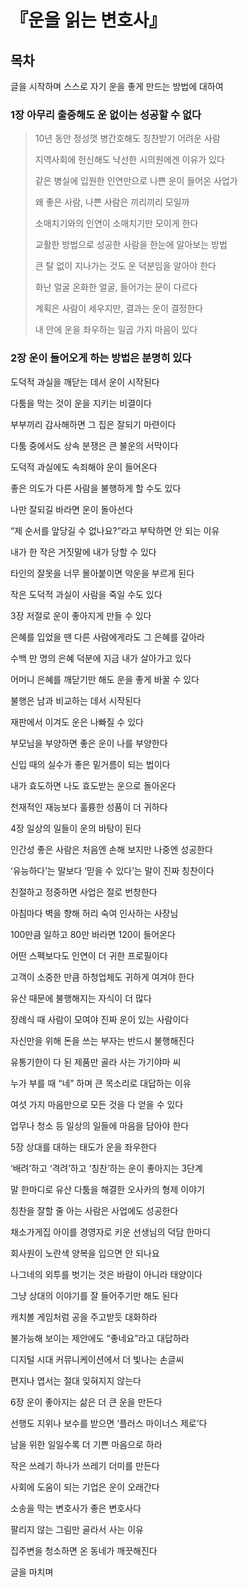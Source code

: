 # 『운을 읽는 변호사』

## 목차

글을 시작하며 스스로 자기 운을 좋게 만드는 방법에 대하여

### 1장 아무리 출중해도 운 없이는 성공할 수 없다

> 10년 동안 정성껏 병간호해도 칭찬받기 어려운 사람
>
> 지역사회에 헌신해도 낙선한 시의원에겐 이유가 있다
>
> 같은 병실에 입원한 인연만으로 나쁜 운이 들어온 사업가
>
> 왜 좋은 사람, 나쁜 사람은 끼리끼리 모일까
>
> 소매치기와의 인연이 소매치기만 모이게 한다
>
> 교활한 방법으로 성공한 사람을 한눈에 알아보는 방법
>
> 큰 탈 없이 지나가는 것도 운 덕분임을 알아야 한다
>
> 화난 얼굴 온화한 얼굴, 들어가는 문이 다르다
>
> 계획은 사람이 세우지만, 결과는 운이 결정한다
>
> 내 안에 운을 좌우하는 일곱 가지 마음이 있다

### 2장 운이 들어오게 하는 방법은 분명히 있다

도덕적 과실을 깨닫는 데서 운이 시작된다

다툼을 막는 것이 운을 지키는 비결이다

부부끼리 감사해하면 그 집은 잘되기 마련이다

다툼 중에서도 상속 분쟁은 큰 불운의 서막이다

도덕적 과실에도 속죄해야 운이 들어온다

좋은 의도가 다른 사람을 불행하게 할 수도 있다

나만 잘되길 바라면 운이 돌아선다

“제 순서를 앞당길 수 없나요?”라고 부탁하면 안 되는 이유

내가 한 작은 거짓말에 내가 당할 수 있다

타인의 잘못을 너무 몰아붙이면 악운을 부르게 된다

작은 도덕적 과실이 사람을 죽일 수도 있다

3장 저절로 운이 좋아지게 만들 수 있다

은혜를 입었을 땐 다른 사람에게라도 그 은혜를 갚아라

수백 만 명의 은혜 덕분에 지금 내가 살아가고 있다

어머니 은혜를 깨닫기만 해도 운을 좋게 바꿀 수 있다

불행은 남과 비교하는 데서 시작된다

재판에서 이겨도 운은 나빠질 수 있다

부모님을 부양하면 좋은 운이 나를 부양한다

신입 때의 실수가 좋은 밑거름이 되는 법이다

내가 효도하면 나도 효도받는 운으로 돌아온다

천재적인 재능보다 훌륭한 성품이 더 귀하다

4장 일상의 일들이 운의 바탕이 된다

인간성 좋은 사람은 처음엔 손해 보지만 나중엔 성공한다

‘유능하다’는 말보다 ‘믿을 수 있다’는 말이 진짜 칭찬이다

친절하고 정중하면 사업은 절로 번창한다

아침마다 벽을 향해 허리 숙여 인사하는 사장님

100만큼 일하고 80만 바라면 120이 들어온다

어떤 스펙보다도 인연이 더 귀한 프로필이다

고객이 소중한 만큼 하청업체도 귀하게 여겨야 한다

유산 때문에 불행해지는 자식이 더 많다

장례식 때 사람이 모여야 진짜 운이 있는 사람이다

자신만을 위해 돈을 쓰는 부자는 반드시 불행해진다

유통기한이 다 된 제품만 골라 사는 가기야마 씨

누가 부를 때 “네” 하며 큰 목소리로 대답하는 이유

여섯 가지 마음만으로 모든 것을 다 얻을 수 있다

업무나 청소 등 일상의 일들에 마음을 담아야 한다

5장 상대를 대하는 태도가 운을 좌우한다

‘배려’하고 ‘격려’하고 ‘칭찬’하는 운이 좋아지는 3단계

말 한마디로 유산 다툼을 해결한 오사카의 형제 이야기

칭찬을 잘할 줄 아는 사람은 사업에도 성공한다

채소가게집 아이를 경영자로 키운 선생님의 덕담 한마디

회사원이 노란색 양복을 입으면 안 되나요

나그네의 외투를 벗기는 것은 바람이 아니라 태양이다

그냥 상대의 이야기를 잘 들어주기만 해도 된다

캐치볼 게임처럼 공을 주고받듯 대화하라

불가능해 보이는 제안에도 “좋네요”라고 대답하라

디지털 시대 커뮤니케이션에서 더 빛나는 손글씨

편지나 엽서는 절대 잊혀지지 않는다

6장 운이 좋아지는 삶은 더 큰 운을 만든다

선행도 지위나 보수를 받으면 ‘플러스 마이너스 제로’다

남을 위한 일일수록 더 기쁜 마음으로 하라

작은 쓰레기 하나가 쓰레기 더미를 만든다

사회에 도움이 되는 기업은 운이 오래간다

소송을 막는 변호사가 좋은 변호사다

팔리지 않는 그림만 골라서 사는 이유

집주변을 청소하면 온 동네가 깨끗해진다

글을 마치며

